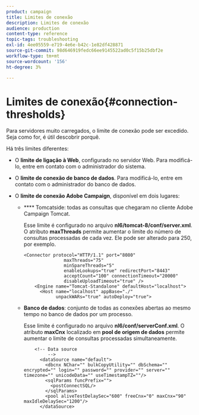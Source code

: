 ```yaml
---
product: campaign
title: Limites de conexão
description: Limites de conexão
audience: production
content-type: reference
topic-tags: troubleshooting
exl-id: 4ee05559-e719-4e6e-b42c-1e82df428871
source-git-commit: 98d646919fedc66ee9145522ad0c5f15b25dbf2e
workflow-type: tm+mt
source-wordcount: '156'
ht-degree: 3%

---
```


# Limites de conexão{#connection-thresholds}

Para servidores muito carregados, o limite de conexão pode ser excedido. Seja como for, é útil descobrir porquê.

Há três limites diferentes:

* O **limite de ligação à Web**, configurado no servidor Web. Para modificá-lo, entre em contato com o administrador do sistema.

* O **limite de conexão de banco de dados**. Para modificá-lo, entre em contato com o administrador do banco de dados.

* O **limite de conexão Adobe Campaign**, disponível em dois lugares:

   * **** Tomcatside: todas as consultas que chegaram no cliente Adobe Campaign Tomcat.

      Esse limite é configurado no arquivo **nl6/tomcat-8/conf/server.xml**. O atributo **maxThreads** permite aumentar o limite do número de consultas processadas de cada vez. Ele pode ser alterado para 250, por exemplo.

      ```
      <Connector protocol="HTTP/1.1" port="8080"
                     maxThreads="75"
                     minSpareThreads="5"
                     enableLookups="true" redirectPort="8443"
                     acceptCount="100" connectionTimeout="20000"
                     disableUploadTimeout="true" />
          <Engine name="Tomcat-Standalone" defaultHost="localhost">
            <Host name="localhost" appBase="./"
                  unpackWARs="true" autoDeploy="true">
      ```

   * **Banco de dados**: conjunto de todas as conexões abertas ao mesmo tempo no banco de dados por um processo.

      Esse limite é configurado no arquivo **nl6/conf/serverConf.xml**. O atributo **maxCnx** localizado em **pool de origem de dados** permite aumentar o limite de consultas processadas simultaneamente.

      ```
          <!-- Data source
               -->
            <dataSource name="default">
              <dbcnx NChar="" bulkCopyUtility="" dbSchema="" encrypted="" login="" password="" provider="" server="" timezone="" unicodeData="" useTimestampTZ=""/>
              <sqlParams funcPrefix="">
                <postConnectSQL/>
              </sqlParams>
              <pool aliveTestDelaySec="600" freeCnx="0" maxCnx="90" maxIdleDelaySec="1200"/>
            </dataSource>
      ```
